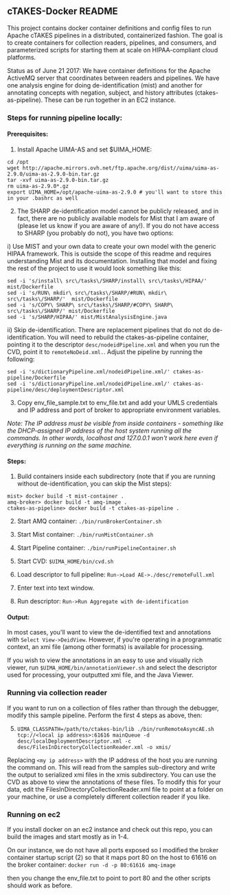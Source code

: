 ## cTAKES-Docker README

This project contains docker container definitions and config files to run
Apache cTAKES pipelines in a distributed, containerized fashion. The goal
is to create containers for collection readers, pipelines, and consumers,
and parameterized scripts for starting them at scale on HIPAA-compliant cloud
platforms.

Status as of June 21 2017: We have container definitions for the Apache
ActiveMQ server that coordinates between readers and pipelines. We have
one analysis engine for doing de-identification (mist) and another for
annotating concepts with negation, subject, and history attributes (ctakes-as-pipeline).
These can be run together in an EC2 instance.

### Steps for running pipeline locally:

#### Prerequisites:
1. Install Apache UIMA-AS and set $UIMA_HOME:
```
cd /opt
wget http://apache.mirrors.ovh.net/ftp.apache.org/dist//uima/uima-as-2.9.0/uima-as-2.9.0-bin.tar.gz
tar -xvf uima-as-2.9.0-bin.tar.gz
rm uima-as-2.9.0*.gz
export UIMA_HOME=/opt/apache-uima-as-2.9.0 # you'll want to store this in your .bashrc as well
```

2. The SHARP de-identification model cannot be publicly released, and in fact, there are no publicly available models for Mist that I am aware of (please let us know if you are aware of any!). If you do not have access to SHARP (you probably do not), you have two options:

 i) Use MIST and your own data to create your own model with the generic HIPAA framework. This is outside the scope of this readme and requires understanding Mist and its documentation. Installing that model and fixing the rest of the project to use it would look something like this:
```
sed -i 's/install\ src\/tasks\/SHARP/install\ src\/tasks\/HIPAA/' mist/Dockerfile
sed -i 's/RUN\ mkdir\ src\/tasks\/SHARP/#RUN\ mkdir\ src\/tasks\/SHARP/'  mist/Dockerfile
sed -i 's/COPY\ SHARP\ src\/tasks\/SHARP/#COPY\ SHARP\ src\/tasks\/SHARP/' mist/Dockerfile
sed -i 's/SHARP/HIPAA/' mist/MistAnalysisEngine.java
```
 ii) Skip de-identification. There are replacement pipelines that do not do de-identification. You will need to rebuild the ctakes-as-pipeline container, pointing it to the descriptor ```desc/nodeidPipeline.xml``` and when you run the CVD, point it to ```remoteNoDeid.xml.```. Adjust the pipeline by running the following:
```
sed -i 's/dictionaryPipeline.xml/nodeidPipeline.xml/' ctakes-as-pipeline/Dockerfile
sed -i 's/dictionaryPipeline.xml/nodeidPipeline.xml/' ctakes-as-pipeline/desc/deploymentDescriptor.xml
```

3. Copy env_file_sample.txt to env_file.txt and add your UMLS credentials and IP
address and port of broker to appropriate environment variables.

  *Note: The IP address must be visible from inside containers - something like the DHCP-assigned IP address of the host system running all the commands. In other words, localhost and 127.0.0.1 won't work here even if everything is running on the same machine.*

#### Steps:
1. Build containers inside each subdirectory (note that if you are running without de-identification, you can skip the Mist steps):
```
mist> docker build -t mist-container .
amq-broker> docker build -t amq-image .
ctakes-as-pipeline> docker build -t ctakes-as-pipeline .
```

2. Start AMQ container:
`./bin/runBrokerContainer.sh`

3. Start Mist container:
`./bin/runMistContainer.sh`

4. Start Pipeline container:
`./bin/runPipelineContainer.sh`

5. Start CVD:
`$UIMA_HOME/bin/cvd.sh`

6. Load descriptor to full pipeline:
`Run->Load AE->./desc/remoteFull.xml`

7. Enter text into text window.

8. Run descriptor: `Run->Run Aggregate with de-identification`

#### Output:

In most cases, you'll want to view the de-identified text and annotations with `Select View->DeidView`. However, if you're operating in a programmatic context, an xmi file (among other formats) is available for processing.

If you wish to view the annotations in an easy to use and visually rich viewer, run `$UIMA_HOME/bin/annotationViewer.sh` and select the descriptor used for processing, your outputted xmi file, and the Java Viewer.

### Running via collection reader
If you want to run on a collection of files rather than through the debugger,
modify this sample pipeline. Perform the first 4 steps as above, then:

5. `UIMA_CLASSPATH=/path/to/ctakes-bin/lib ./bin/runRemoteAsyncAE.sh tcp://<local ip address>:61616 mainQueue -d desc/localDeploymentDescriptor.xml -c desc/FilesInDirectoryCollectionReader.xml -o xmis/`

Replacing `<my ip address>` with the IP address of the host you are running the command on. This will read from the samples sub-directory and write the output to serialized xmi files in the xmis subdirectory. You can use the CVD as above to view the annotations of these files. To modify this for your data, edit the FilesInDirectoryCollectionReader.xml file to point at a folder on your machine, or use a completely different collection reader if you like.


### Running on ec2
If you install docker on an ec2 instance and check out this repo, you can build
the images and start mostly as in 1-4.

On our instance, we do not have all ports exposed so I modified the broker
container startup script (2) so that it maps port 80 on the host to 61616 on
the broker container:
`docker run -d -p 80:61616 amq-image`

then you change the env_file.txt to point to port 80 and the other scripts
should work as before.
